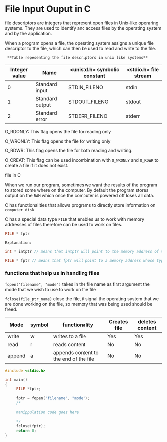 # File Input Ouput in C

file descriptors are integers that represent open files in Unix-like operaring systems. They are used to identify and access files by the operating system and by the application.

When a program opens a file, the operating system assigns a unique file descriptor to the file, which can then be used to read and write to the file.

     **Table repesenting the file descriptors in unix like systems**

| Integer value | Name | <unistd.h> symbolic constant | <stdio.h> file stream |
|-------------------|----------|----------------------------------|---------------------------|
| 0 | Standard input | STDIN_FILENO | stdin |
|1| Standard output|STDOUT_FILENO| stdout|
|2| Standard error|STDERR_FILENO|stderr|


O_RDONLY: This flag opens the file for reading only

O_WRONLY: This flag opens the file for writing only

O_RDWR: This flag opens the file for both reading and writing.

O_CREAT: This flag can be used incombination with `O_WRONLY` and `O_RDWR` to create a file if it does not exist.

file in C

When we run our program, sometimes we want the results of the program to stored some where on the computer. By default the program stores output on the `RAM` which once the computer is powered off loses all data.

C has functionalities that allows programs to directly store information on `computer disk`

C has a special data type `FILE` that enables us to work with memory addresses of files therefore can be used to work on files.

```c
FILE * fptr
````
`Explanation:`

```c
int * intptr // means that intptr will point to the memory address of variable whose data type will be an integer.

FILE * fptr // means that fptr will point to a memory address whose type will of type FILE

```

### functions that help us in handling files

`fopen("filename", "mode")` takes in the file name as first argument the mode that we wish to use to work on the file

`fclose(file_ptr_name)` close the file, it signal the operating system that we are done working on the file, so memory that was being used should be freed.

|Mode|symbol|functionality|Creates file| deletes content|
|-----|-----|-------|----|---------|
|write|w|writes to a file| Yes|Yes|
|read|r|reads content| No| No|
|append|a| appends content to the end of the file|No|No 
```c
#include <stdio.h>

int main()
{
     FILE *fptr;
     
     fptr = fopen("filename", "mode");
     /*
     
     manippulation code goes here
     
     */
     fclose(fptr);
     return 0;
}
```